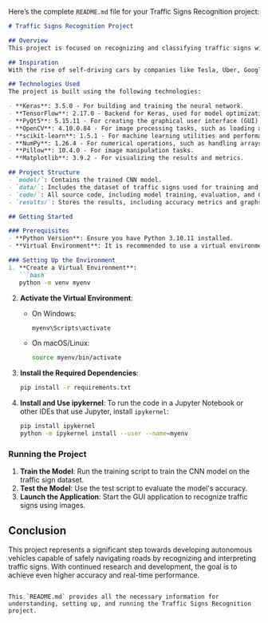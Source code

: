 Here’s the complete `README.md` file for your Traffic Signs Recognition project:

```markdown
# Traffic Signs Recognition Project

## Overview
This project is focused on recognizing and classifying traffic signs with 95% accuracy using Convolutional Neural Networks (CNN) and Keras. The application is designed to aid in the development of autonomous vehicles by interpreting traffic signs and making decisions accordingly.

## Inspiration
With the rise of self-driving cars by companies like Tesla, Uber, Google, Mercedes-Benz, Toyota, Ford, and Audi, it's crucial for these vehicles to understand and follow all traffic rules. To achieve Level 5 autonomy, the ability to accurately recognize traffic signs is a fundamental requirement.

## Technologies Used
The project is built using the following technologies:

- **Keras**: 3.5.0 - For building and training the neural network.
- **TensorFlow**: 2.17.0 - Backend for Keras, used for model optimization and performance.
- **PyQt5**: 5.15.11 - For creating the graphical user interface (GUI) of the application.
- **OpenCV**: 4.10.0.84 - For image processing tasks, such as loading and pre-processing traffic sign images.
- **scikit-learn**: 1.5.1 - For machine learning utilities and performance metrics.
- **NumPy**: 1.26.4 - For numerical operations, such as handling arrays and matrices.
- **Pillow**: 10.4.0 - For image manipulation tasks.
- **Matplotlib**: 3.9.2 - For visualizing the results and metrics.

## Project Structure
- `model/`: Contains the trained CNN model.
- `data/`: Includes the dataset of traffic signs used for training and testing.
- `code/`: All source code, including model training, evaluation, and GUI implementation.
- `results/`: Stores the results, including accuracy metrics and graphs.

## Getting Started

### Prerequisites
- **Python Version**: Ensure you have Python 3.10.11 installed.
- **Virtual Environment**: It is recommended to use a virtual environment for this project.

### Setting Up the Environment
1. **Create a Virtual Environment**:
   ```bash
   python -m venv myenv
   ```
2. **Activate the Virtual Environment**:
   - On Windows:
     ```bash
     myenv\Scripts\activate
     ```
   - On macOS/Linux:
     ```bash
     source myenv/bin/activate
     ```

3. **Install the Required Dependencies**:
   ```bash
   pip install -r requirements.txt
   ```

4. **Install and Use ipykernel**:
   To run the code in a Jupyter Notebook or other IDEs that use Jupyter, install `ipykernel`:
   ```bash
   pip install ipykernel
   python -m ipykernel install --user --name=myenv
   ```

### Running the Project
1. **Train the Model**: Run the training script to train the CNN model on the traffic sign dataset.
2. **Test the Model**: Use the test script to evaluate the model's accuracy.
3. **Launch the Application**: Start the GUI application to recognize traffic signs using images.

## Conclusion
This project represents a significant step towards developing autonomous vehicles capable of safely navigating roads by recognizing and interpreting traffic signs. With continued research and development, the goal is to achieve even higher accuracy and real-time performance.
```

This `README.md` provides all the necessary information for understanding, setting up, and running the Traffic Signs Recognition project.